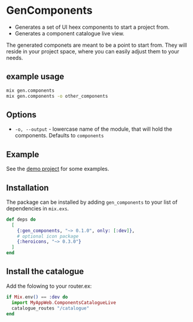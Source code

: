 # GenComponents
<!-- MDOC !-->

* Generates a set of UI heex components to start a project from.
* Generates a component catalogue live view.

The generated componets are meant to be a point to start from. They will
reside in your project space, where you can easily adjust them to your needs.

## example usage

```bash
mix gen.components
mix gen.components -o other_components
```

## Options

* `-o, --output` - lowercase name of the module,
  that will hold the components. Defaults to `components`

## Example

See the [demo project](https://github.com/inspired-consulting/gen_components/tree/main/components_demo)
for some examples.

## Installation

The package can be installed by adding `gen_components` to your list of
dependencies in `mix.exs`.

```elixir
def deps do
  [
    {:gen_components, "~> 0.1.0", only: [:dev]},
    # optional icon package
    {:heroicons, "~> 0.3.0"}
  ]
end
```

## Install the catalogue

Add the folowing to your router.ex:

```elixir
if Mix.env() == :dev do
  import MyAppWeb.ComponentsCatalogueLive
  catalogue_routes "/catalogue"
end
```
